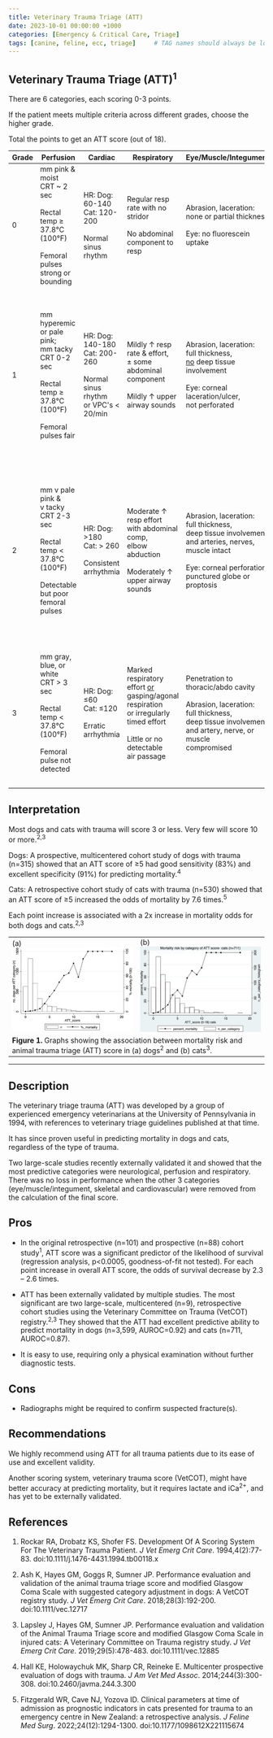 ```yaml
---
title: Veterinary Trauma Triage (ATT)
date: 2023-10-01 00:00:00 +1000
categories: [Emergency & Critical Care, Triage]
tags: [canine, feline, ecc, triage]     # TAG names should always be lowercase
---
```


## Veterinary Trauma Triage (ATT)<sup>1</sup>

There are 6 categories, each scoring 0-3 points.

If the patient meets multiple criteria across different grades, choose the higher grade.

Total the points to get an ATT score (out of 18).

|Grade|Perfusion|Cardiac|Respiratory|Eye/Muscle/Integument|Skeletal|Neurological|
| --- | --- | --- | --- | --- | --- | --- |
|0|mm pink & moist<br>CRT ~ 2 sec<br><br>Rectal temp ≥ 37.8°C (100°F)<br><br>Femoral pulses strong or bounding|HR: Dog: 60-140<br>Cat: 120-200<br><br>Normal sinus rhythm|Regular resp rate with no stridor<br><br>No abdominal component to resp|Abrasion, laceration:<br>none or partial thickness<br><br>Eye: no fluorescein uptake|Weight bearing in 3 or 4 limbs,<br>no palpable fracture or joint laxity|Central: conscious, alert→sl dull;<br>interest in surroundings<br><br>Periph: normal spinal reflexes;<br>purposeful movement and<br>nociception in all limbs|
|1|mm hyperemic or pale pink;<br>mm tacky<br>CRT 0-2 sec<br><br>Rectal temp ≥ 37.8°C (100°F)<br><br>Femoral pulses fair|HR: Dog: 140-180<br>Cat: 200-260<br><br>Normal sinus rhythm<br>or VPC's < 20/min|Mildly ↑ resp rate & effort,<br>± some abdominal component<br><br>Mildly ↑ upper airway sounds|Abrasion, laceration:<br>full thickness,<br><u>no</u> deep tissue involvement<br><br>Eye: corneal laceration/ulcer,<br>not perforated|Closed appendicular/rib fx<br>or any mandibular fx<br><br>Single joint laxity/luxation<br>incl. sacroiliac joint<br><br>Pelvic fx with unilateral<br>intact SI-ilium-acetab<br><br>Single limb open/closed fx<br>at or below carpus/tarsus|Cental: conscious but<br>dull, depressed, withdrawn<br><br>Periph: abnormal spinal reflexes<br>with purposeful movement<br>and nociception intact in all 4 limbs|
|2|mm v pale pink &<br>v tacky<br>CRT 2-3 sec<br><br>Rectal temp < 37.8°C (100°F)<br><br>Detectable but poor<br>femoral pulses|HR: Dog: >180<br>Cat: > 260<br><br>Consistent arrhythmia|Moderate ↑ resp effort<br>with abdominal comp,<br>elbow abduction<br><br>Moderately ↑ upper airway sounds|Abrasion, laceration:<br>full thickness,<br>deep tissue involvement,<br>and arteries, nerves, muscle intact<br><br>Eye: corneal perforation,<br>punctured globe or proptosis|Multiple Grade 1 conditions<br>(see above)<br><br>Single long bone open fx<br>above carpus/tarsus with<br>cortical bone preserved<br><br>Non-mandibular skull fx|Central: unconscious but<br>responds to noxious stimuli<br><br>Periph: absent purposeful movement<br>with intact nociception in 2 or more limbs <br><u>or</u> nociception absent <u>only</u> in 1 limb<br><br>↓ anal and/or tail tone|
|3|mm gray, blue, or white<br>CRT > 3 sec<br><br>Rectal temp < 37.8°C (100°F)<br><br>Femoral pulse not detected|HR: Dog: ≤60<br>Cat: ≤120<br><br>Erratic arrhythmia|Marked respiratory effort <u>or</u><br>gasping/agonal respiration<br>or irregularly timed effort<br><br>Little or no detectable<br>air passage|Penetration to<br>thoracic/abdo cavity<br><br>Abrasion, laceration:<br>full thickness,<br>deep tissue involvement,<br>and artery, nerve, or muscle<br>compromised|Vertebral body fx/luxation<br>except coccygeal<br><br>Multiple long bone open fx<br>above tarsus/carpus<br><br>Single long bone open fx<br>above tarsus/carpus with<br>loss of cortical bone|Central: nonresponsive to all stimuli;<br>refractory seizures<br><br>Periph: absent nociception in 2 or more limbs;<br>absent tail or perianal nociception|

## Interpretation

Most dogs and cats with trauma will score 3 or less. Very few will score 10 or more.<sup>2,3</sup>

Dogs: A prospective, multicentered cohort study of dogs with trauma (n=315) showed that an ATT score of ≥5 had good sensitivity (83%) and excellent specificity (91%) for predicting mortality.<sup>4</sup>

Cats: A retrospective cohort study of cats with trauma (n=530) showed that an ATT score of ≥5 increased the odds of mortality by 7.6 times.<sup>5</sup>

Each point increase is associated with a 2x increase in mortality odds for both dogs and cats.<sup>2,3</sup>

<table style="width:100%;background-color:rgba(0, 0, 0, 0)">
  <tr style="border-bottom:0px solid transparent">
    <td style="width:50%;white-space:normal">
(a)<img src="https://raw.githubusercontent.com/sleepyvetkid/sleepyvetkid.github.io/main/assets/images/2023-10-01-veterinary-trauma-triage/dog-graph-att-mortality.jpg" alt="Graph of number of cats and percentage mortality at each ATT score">
    </td>
    <td style="width:50%;white-space:normal">
(b)<img src="https://raw.githubusercontent.com/sleepyvetkid/sleepyvetkid.github.io/main/assets/images/2023-10-01-veterinary-trauma-triage/cat-graph-att-mortality.jpg" alt="Graph of number of cats and percentage mortality at each ATT score">
    </td>
  </tr>
  <tr style="border-bottom:0px solid transparent">
    <td colspan="2" style="white-space:normal">
    <b>Figure 1.</b> Graphs showing the association between mortality risk and animal trauma triage (ATT) score in (a) dogs<sup>2</sup> and (b) cats<sup>3</sup>.
    </td>
  </tr>
</table>

---

## Description

The veterinary triage trauma (ATT) was developed by a group of experienced emergency veterinarians at the University of Pennsylvania in 1994, with references to veterinary triage guidelines published at that time.

It has since proven useful in predicting mortality in dogs and cats, regardless of the type of trauma.

Two large-scale studies recently externally validated it and showed that the most predictive categories were neurological, perfusion and respiratory. There was no loss in performance when the other 3 categories (eye/muscle/integument, skeletal and cardiovascular) were removed from the calculation of the final score.

## Pros

- In the original retrospective (n=101) and prospective (n=88) cohort study<sup>1</sup>, ATT score was a significant predictor of the likelihood of survival (regression analysis, p<0.0005, goodness-of-fit not tested). For each point increase in overall ATT score, the odds of survival decrease by 2.3 – 2.6 times.

- ATT has been externally validated by multiple studies. The  most significant are two large-scale, multicentered (n=9), retrospective cohort studies using the Veterinary Committee on Trauma (VetCOT) registry.<sup>2,3</sup> They showed that the ATT had excellent predictive ability to predict mortality in dogs (n=3,599, AUROC=0.92) and cats (n=711, AUROC=0.87).

- It is easy to use, requiring only a physical examination without further diagnostic tests.

## Cons

- Radiographs might be required to confirm suspected fracture(s).

## Recommendations

We highly recommend using ATT for all trauma patients due to its ease of use and excellent validity.

Another scoring system, veterinary trauma score (VetCOT), might have better accuracy at predicting mortality, but it requires lactate and iCa<sup>2+</sup>, and has yet to be externally validated.

## References

1. Rockar RA, Drobatz KS, Shofer FS. Development Of A Scoring System For The Veterinary Trauma Patient. *J Vet Emerg Crit Care*. 1994,4(2):77-83. doi:10.1111/j.1476-4431.1994.tb00118.x

2. Ash K, Hayes GM, Goggs R, Sumner JP. Performance evaluation and validation of the animal trauma triage score and modified Glasgow Coma Scale with suggested category adjustment in dogs: A VetCOT registry study. *J Vet Emerg Crit Care*. 2018;28(3):192-200. doi:10.1111/vec.12717

3. Lapsley J, Hayes GM, Sumner JP. Performance evaluation and validation of the Animal Trauma Triage score and modified Glasgow Coma Scale in injured cats: A Veterinary Committee on Trauma registry study. *J Vet Emerg Crit Care*. 2019;29(5):478-483. doi:10.1111/vec.12885

4. Hall KE, Holowaychuk MK, Sharp CR, Reineke E. Multicenter prospective evaluation of dogs with trauma. *J Am Vet Med Assoc*. 2014;244(3):300-308. doi:10.2460/javma.244.3.300

5. Fitzgerald WR, Cave NJ, Yozova ID. Clinical parameters at time of admission as prognostic indicators in cats presented for trauma to an emergency centre in New Zealand: a retrospective analysis. *J Feline Med Surg*. 2022;24(12):1294-1300. doi:10.1177/1098612X221115674